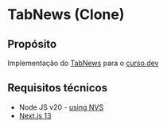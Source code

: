 # TabNews (Clone)

## Propósito

Implementação do [TabNews](https://www.tabnews.com.br) para o [curso.dev](https://curso.dev)

## Requisitos técnicos

- Node JS v20 - [using NVS](https://github.com/jasongin/nvs)
- [Next.js 13](https://nextjs.org/)
